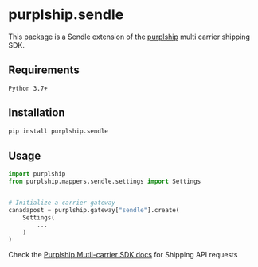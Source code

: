 # purplship.sendle

This package is a Sendle extension of the [purplship](https://pypi.org/project/purplship) multi carrier shipping SDK.

## Requirements

`Python 3.7+`

## Installation

```bash
pip install purplship.sendle
```

## Usage

```python
import purplship
from purplship.mappers.sendle.settings import Settings


# Initialize a carrier gateway
canadapost = purplship.gateway["sendle"].create(
    Settings(
        ...
    )
)
```

Check the [Purplship Mutli-carrier SDK docs](https://sdk.purplship.com) for Shipping API requests
